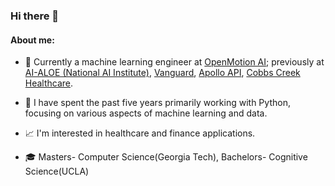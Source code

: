 ### Hi there 👋

#### About me:
- :office: Currently a machine learning engineer at [OpenMotion AI](https://www.openmotion.ai/); previously at [AI-ALOE (National AI Institute)](https://aialoe.org/), [Vanguard](https://vanguard.com), [Apollo API](https://github.com/apolloapi), [Cobbs Creek Healthcare](https://www.cobbscreekhealthcare.com/).

- :snake: I have spent the past five years primarily working with Python, focusing on various aspects of machine learning and data.

- :chart_with_upwards_trend: I'm interested in healthcare and finance applications.

- :mortar_board: Masters- Computer Science(Georgia Tech), Bachelors- Cognitive Science(UCLA)
